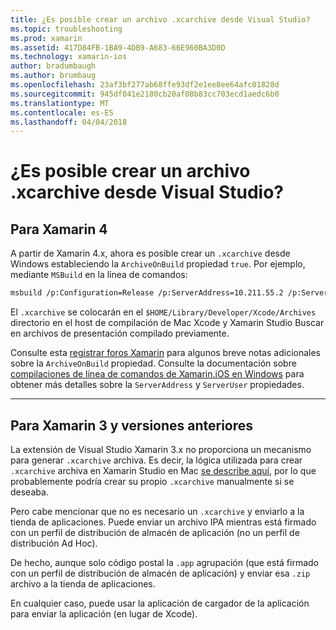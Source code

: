 ```yaml
---
title: ¿Es posible crear un archivo .xcarchive desde Visual Studio?
ms.topic: troubleshooting
ms.prod: xamarin
ms.assetid: 417D84FB-1BA9-4DB9-A683-66E960BA3D0D
ms.technology: xamarin-ios
author: bradumbaugh
ms.author: brumbaug
ms.openlocfilehash: 23af3bf277ab68ffe93df2e1ee8ee64afc01828d
ms.sourcegitcommit: 945df041e2180cb20af08b83cc703ecd1aedc6b0
ms.translationtype: MT
ms.contentlocale: es-ES
ms.lasthandoff: 04/04/2018
---
```

# <a name="is-it-possible-to-create-a-xcarchive-archive-from-visual-studio"></a>¿Es posible crear un archivo .xcarchive desde Visual Studio?

## <a name="for-xamarin-4"></a>Para Xamarin 4

A partir de Xamarin 4.x, ahora es posible crear un `.xcarchive` desde Windows estableciendo la `ArchiveOnBuild` propiedad `true`. Por ejemplo, mediante `MSBuild` en la línea de comandos:

```bash
msbuild /p:Configuration=Release /p:ServerAddress=10.211.55.2 /p:ServerUser=xamUser /p:Platform=iPhone /p:ArchiveOnBuild=true /t:"Build" MyProject.csproj
```

El `.xcarchive` se colocarán en el `$HOME/Library/Developer/Xcode/Archives` directorio en el host de compilación de Mac Xcode y Xamarin Studio Buscar en archivos de presentación compilado previamente.

Consulte esta [registrar foros Xamarin](https://forums.xamarin.com/discussion/comment/156635/#Comment_156635) para algunos breve notas adicionales sobre la `ArchiveOnBuild` propiedad. Consulte la documentación sobre [compilaciones de línea de comandos de Xamarin.iOS en Windows](~/ios/get-started/installation/windows/connecting-to-mac/index.md) para obtener más detalles sobre la `ServerAddress` y `ServerUser` propiedades.

* * *

## <a name="for-xamarin-3-and-earlier"></a>Para Xamarin 3 y versiones anteriores

La extensión de Visual Studio Xamarin 3.x no proporciona un mecanismo para generar `.xcarchive` archiva. Es decir, la lógica utilizada para crear `.xcarchive` archiva en Xamarin Studio en Mac [se describe aquí](https://bugzilla.xamarin.com/show_bug.cgi?id=35#c5), por lo que probablemente podría crear su propio `.xcarchive` manualmente si se deseaba.

Pero cabe mencionar que no es necesario un `.xcarchive` y enviarlo a la tienda de aplicaciones. Puede enviar un archivo IPA mientras está firmado con un perfil de distribución de almacén de aplicación (no un perfil de distribución Ad Hoc).

De hecho, aunque solo código postal la `.app` agrupación (que está firmado con un perfil de distribución de almacén de aplicación) y enviar esa `.zip` archivo a la tienda de aplicaciones.

En cualquier caso, puede usar la aplicación de cargador de la aplicación para enviar la aplicación (en lugar de Xcode).

